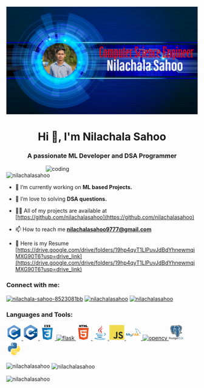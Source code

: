![logo](https://github.com/nilachalasahoo/nilachalasahoo/blob/main/Github%20Banner.jpg)
<h1 align="center">Hi 👋, I'm Nilachala Sahoo</h1>
<h3 align="center">A passionate ML Developer and DSA Programmer</h3>
<img align="right" alt="coding" width="400px" src="https://camo.githubusercontent.com/cae12fddd9d6982901d82580bdf321d81fb299141098ca1c2d4891870827bf17/68747470733a2f2f6d69726f2e6d656469756d2e636f6d2f6d61782f313336302f302a37513379765349765f7430696f4a2d5a2e676966">
<p align="left"> <img src="https://komarev.com/ghpvc/?username=nilachalasahoo&label=Profile%20views&color=0e75b6&style=flat" alt="nilachalasahoo" /> </p>

- 🔭 I’m currently working on **ML based Projects.**

- 👯 I’m love to solving **DSA questions.**

- 👨‍💻 All of my projects are available at [https://github.com/nilachalasahoo](https://github.com/nilachalasahoo)

- 📫 How to reach me **nilachalasahoo9777@gmail.com**

- 📝 Here is my Resume [https://drive.google.com/drive/folders/19hp4qyT1LlPuvJdBdYhnewmqiMXG90T6?usp=drive_link](https://drive.google.com/drive/folders/19hp4qyT1LlPuvJdBdYhnewmqiMXG90T6?usp=drive_link)

<h3 align="left">Connect with me:</h3>
<p align="left">
<a href="https://linkedin.com/in/nilachala-sahoo-8523081bb" target="blank"><img align="center" src="https://raw.githubusercontent.com/rahuldkjain/github-profile-readme-generator/master/src/images/icons/Social/linked-in-alt.svg" alt="nilachala-sahoo-8523081bb" height="30" width="40" /></a>
<a href="https://instagram.com/nilachalasahoo" target="blank"><img align="center" src="https://raw.githubusercontent.com/rahuldkjain/github-profile-readme-generator/master/src/images/icons/Social/instagram.svg" alt="nilachalasahoo" height="30" width="40" /></a>
<a href="https://www.leetcode.com/nilachalasahoo" target="blank"><img align="center" src="https://raw.githubusercontent.com/rahuldkjain/github-profile-readme-generator/master/src/images/icons/Social/leet-code.svg" alt="nilachalasahoo" height="30" width="40" /></a>
</p>

<h3 align="left">Languages and Tools:</h3>
<p align="left"> <a href="https://www.cprogramming.com/" target="_blank" rel="noreferrer"> <img src="https://raw.githubusercontent.com/devicons/devicon/master/icons/c/c-original.svg" alt="c" width="40" height="40"/> </a> <a href="https://www.w3schools.com/cpp/" target="_blank" rel="noreferrer"> <img src="https://raw.githubusercontent.com/devicons/devicon/master/icons/cplusplus/cplusplus-original.svg" alt="cplusplus" width="40" height="40"/> </a> <a href="https://www.w3schools.com/css/" target="_blank" rel="noreferrer"> <img src="https://raw.githubusercontent.com/devicons/devicon/master/icons/css3/css3-original-wordmark.svg" alt="css3" width="40" height="40"/> </a> <a href="https://flask.palletsprojects.com/" target="_blank" rel="noreferrer"> <img src="https://www.vectorlogo.zone/logos/pocoo_flask/pocoo_flask-icon.svg" alt="flask" width="40" height="40"/> </a> <a href="https://www.w3.org/html/" target="_blank" rel="noreferrer"> <img src="https://raw.githubusercontent.com/devicons/devicon/master/icons/html5/html5-original-wordmark.svg" alt="html5" width="40" height="40"/> </a> <a href="https://www.java.com" target="_blank" rel="noreferrer"> <img src="https://raw.githubusercontent.com/devicons/devicon/master/icons/java/java-original.svg" alt="java" width="40" height="40"/> </a> <a href="https://developer.mozilla.org/en-US/docs/Web/JavaScript" target="_blank" rel="noreferrer"> <img src="https://raw.githubusercontent.com/devicons/devicon/master/icons/javascript/javascript-original.svg" alt="javascript" width="40" height="40"/> </a> <a href="https://www.mysql.com/" target="_blank" rel="noreferrer"> <img src="https://raw.githubusercontent.com/devicons/devicon/master/icons/mysql/mysql-original-wordmark.svg" alt="mysql" width="40" height="40"/> </a> <a href="https://opencv.org/" target="_blank" rel="noreferrer"> <img src="https://www.vectorlogo.zone/logos/opencv/opencv-icon.svg" alt="opencv" width="40" height="40"/> </a> <a href="https://www.postgresql.org" target="_blank" rel="noreferrer"> <img src="https://raw.githubusercontent.com/devicons/devicon/master/icons/postgresql/postgresql-original-wordmark.svg" alt="postgresql" width="40" height="40"/> </a> <a href="https://www.python.org" target="_blank" rel="noreferrer"> <img src="https://raw.githubusercontent.com/devicons/devicon/master/icons/python/python-original.svg" alt="python" width="40" height="40"/> </a> </p>

<p><img align="left" src="https://github-readme-stats.vercel.app/api/top-langs?username=nilachalasahoo&show_icons=true&locale=en&layout=compact" alt="nilachalasahoo" /></p>

<p>&nbsp;<img align="center" src="https://github-readme-stats.vercel.app/api?username=nilachalasahoo&show_icons=true&locale=en" alt="nilachalasahoo" /></p>

<p><img align="center" src="https://github-readme-streak-stats.herokuapp.com/?user=nilachalasahoo&" alt="nilachalasahoo" /></p>
